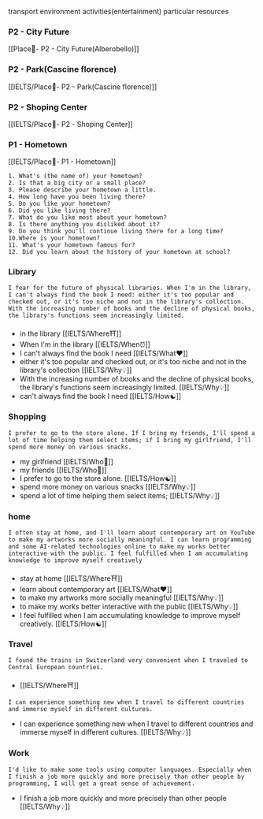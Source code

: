 transport environment
activities(entertainment)
particular resources

### P2 - City Future
[[Place🗼- P2 - City Future(Alberobello)]]

### P2 - Park(Cascine florence)
[[IELTS/Place🗼- P2 -  Park(Cascine florence)]]

### P2 - Shoping Center
[[IELTS/Place🗼- P2 -  Shoping Center]]

### P1 - Hometown
[[IELTS/Place🗼- P1 -  Hometown]]
```
1. What's (the name of) your hometown?
2. Is that a big city or a small place?
3. Please describe your hometown a little.
4. How long have you been living there?
5. Do you like your hometown?
6. Did you like living there?
7. What do you like most about your hometown?
8. Is there anything you disliked about it?
9. Do you think you'll continue living there for a long time?
10.Where is your hometown?
11. What's your hometown famous for?
12. Did you learn about the history of your hometown at school?
```

### Library
```
I fear for the future of physical libraries. When I'm in the library, I can't always find the book I need: either it's too popular and checked out, or it's too niche and not in the library's collection. With the increasing number of books and the decline of physical books, the library's functions seem increasingly limited.
```
- in the library [[IELTS/Where⛩️]] 
- When I'm in the library [[IELTS/When⏰]]
- I can't always find the book I need [[IELTS/What❤️]] 
- either it's too popular and checked out, or it's too niche and not in the library's collection [[IELTS/Why💡]] 
- With the increasing number of books and the decline of physical books, the library's functions seem increasingly limited. [[IELTS/Why💡]]  
- can't always find the book I need [[IELTS/How☯️]] 

### Shopping
```
I prefer to go to the store alone. If I bring my friends, I'll spend a lot of time helping them select items; if I bring my girlfriend, I'll spend more money on various snacks.
```
- my girlfriend [[IELTS/Who🧑]] 
- my friends [[IELTS/Who🧑]] 
- I prefer to go to the store alone. [[IELTS/How☯️]] 
- spend more money on various snacks [[IELTS/Why💡]] 
- spend a lot of time helping them select items; [[IELTS/Why💡]]  

### home
```
I often stay at home, and I'll learn about contemporary art on YouTube to make my artworks more socially meaningful. I can learn programming and some AI-related technologies online to make my works better interactive with the public. I feel fulfilled when I am accumulating knowledge to improve myself creatively
```

- stay at home [[IELTS/Where⛩️]] 
- learn about contemporary art [[IELTS/What❤️]]
- to make my artworks more socially meaningful [[IELTS/Why💡]]
- to make my works better interactive with the public [[IELTS/Why💡]] 
- I feel fulfilled when I am accumulating knowledge to improve myself creatively. [[IELTS/How☯️]]


### Travel
```
I found the trains in Switzerland very convenient when I traveled to Central European countries. 
```
- [[IELTS/Where⛩️]] 

```
I can experience something new when I travel to different countries and immerse myself in different cultures. 
```
- I can experience something new when I travel to different countries and immerse myself in different cultures. [[IELTS/Why💡]] 


### Work
```
I'd like to make some tools using computer languages. Especially when I finish a job more quickly and more precisely than other people by programming, I will get a great sense of achievement.
```
- I finish a job more quickly and more precisely than other people [[IELTS/Why💡]] 